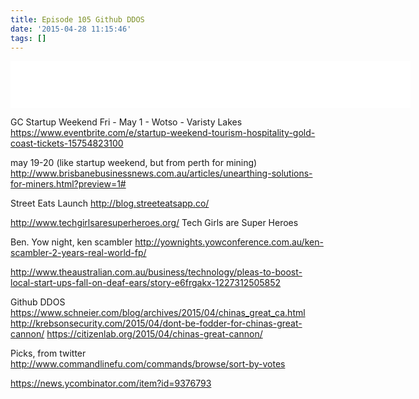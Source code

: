 ```yaml
---
title: Episode 105 Github DDOS
date: '2015-04-28 11:15:46'
tags: []
---
```


<!--more-->
<iframe style="border: none" src="//html5-player.libsyn.com/embed/episode/id/3509962/height/75/width/640/theme/standard/direction/no/autoplay/no/autonext/no/thumbnail/no/preload/no/no_addthis/no/" height="75" width="640" scrolling="no"  allowfullscreen webkitallowfullscreen mozallowfullscreen oallowfullscreen msallowfullscreen></iframe>

GC Startup Weekend
Fri - May 1 - Wotso - Varisty Lakes
https://www.eventbrite.com/e/startup-weekend-tourism-hospitality-gold-coast-tickets-15754823100

may 19-20 (like startup weekend, but from perth for mining)
http://www.brisbanebusinessnews.com.au/articles/unearthing-solutions-for-miners.html?preview=1#

Street Eats Launch
http://blog.streeteatsapp.co/


http://www.techgirlsaresuperheroes.org/
Tech Girls are Super Heroes

Ben. Yow night, ken scambler
http://yownights.yowconference.com.au/ken-scambler-2-years-real-world-fp/


http://www.theaustralian.com.au/business/technology/pleas-to-boost-local-start-ups-fall-on-deaf-ears/story-e6frgakx-1227312505852


Github DDOS
https://www.schneier.com/blog/archives/2015/04/chinas_great_ca.html
http://krebsonsecurity.com/2015/04/dont-be-fodder-for-chinas-great-cannon/
https://citizenlab.org/2015/04/chinas-great-cannon/

Picks, from twitter
http://www.commandlinefu.com/commands/browse/sort-by-votes

https://news.ycombinator.com/item?id=9376793


